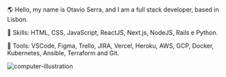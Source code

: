 🌎  Hello, my name is Otavio Serra, and I am a full stack developer, based in Lisbon.

🦄  Skills: HTML, CSS, JavaScript, ReactJS, Next.js, NodeJS, Rails e Python.

💼  Tools: VSCode, Figma, Trello, JIRA, Vercel, Heroku, AWS, GCP, Docker, Kubernetes, Ansible, Terraform and Git.

![computer-illustration](https://user-images.githubusercontent.com/31896900/142080821-169bfd3e-2307-4624-aa65-b4e3bfd794f2.png)
